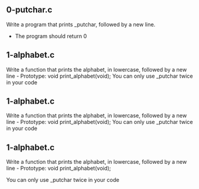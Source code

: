 ## 0-putchar.c 
Write a program that prints _putchar, followed by a new line.
 - The program should return 0


## 1-alphabet.c 
Write a function that prints the alphabet, in lowercase, followed by a new line - 
Prototype: void print_alphabet\(void\); 
You can only use _putchar twice in your code

## 1-alphabet.c 
Write a function that prints the alphabet, in lowercase, followed by a new line - 
Prototype: void print_alphabet\(void\); 
You can only use _putchar twice in your code

## 1-alphabet.c 
Write a function that prints the alphabet, in lowercase, followed by a new line - Prototype: void print_alphabet\(void\);
 
You can only use _putchar twice in your code

